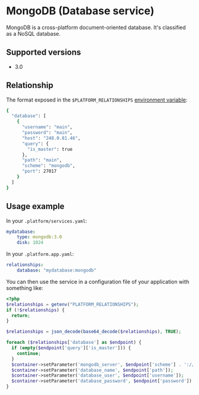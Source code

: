 # MongoDB (Database service)

MongoDB is a cross-platform document-oriented database. It's classified as a 
NoSQL database.

## Supported versions

* 3.0

## Relationship

The format exposed in the ``$PLATFORM_RELATIONSHIPS`` [environment variable](reference/environment-variables.md):

```bash
{
  "database": [
    {
      "username": "main", 
      "password": "main", 
      "host": "248.0.81.46", 
      "query": {
        "is_master": true
      }, 
      "path": "main", 
      "scheme": "mongodb", 
      "port": 27017
    }
  ]
}
```

## Usage example

In your `.platform/services.yaml`:

```yaml
mydatabase:
    type: mongodb:3.0
    disk: 1024
```

In your `.platform.app.yaml`:

```yaml
relationships:
    database: "mydatabase:mongodb"
```

You can then use the service in a configuration file of your application with something like:

```php
<?php
$relationships = getenv("PLATFORM_RELATIONSHIPS");
if (!$relationships) {
  return;
}

$relationships = json_decode(base64_decode($relationships), TRUE);

foreach ($relationships['database'] as $endpoint) {
  if (empty($endpoint['query']['is_master'])) {
    continue;
  }
  $container->setParameter('mongodb_server', $endpoint['scheme'] . '://' $endpoint['host'] . ':' $endpoint['port']);
  $container->setParameter('database_name', $endpoint['path']);
  $container->setParameter('database_user', $endpoint['username']);
  $container->setParameter('database_password', $endpoint['password']);
}
```
